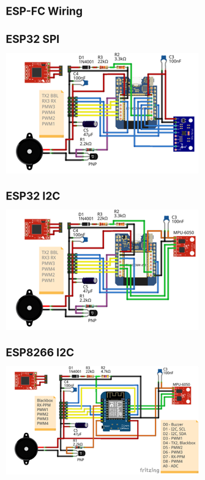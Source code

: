 # ESP-FC Wiring

# ESP32 SPI

![ESP-FC ESP32 SPI Wiring](./images/esp-fc-esp32_spi_wiring.png)

# ESP32 I2C

![ESP-FC ESP32 SPI Wiring](./images/esp-fc-esp32_i2c_wiring.png)

# ESP8266 I2C
![ESP-FC ESP32 SPI Wiring](./images/espfc_wemos_d1_mini_wiring.png)
